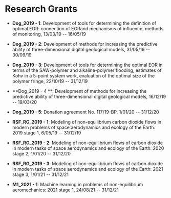 # Research Grants

- **Dog_2019 - 1**: Development of tools for determining the definition of optimal EOR: connection of EORand mechanisms of influence, methods of monitoring, 13/03/19 -- 16/05/19

- **Dog_2019 - 2**: Development of methods for increasing the predictive ability of three-dimensional digital geological models, 31/05/19 -- 30/09/19

- **Dog_2019 - 3**: Development of tools for determining the optimal EOR in terms of the SAW-polymer
and alkaline-polymer flooding, estimates of Kohv in a 5-point system work, evaluation of the optimal
size of the polymer fringe, 22/10/19 -- 31/12/19

- **Dog_2019 - 4 **: Development of methods for increasing the predictive ability of three-dimensional digital geological models, 16/12/19 -- 19/03/20

- **Dog_2019 - 5**: Donation agreement No. 117/19-BP, 1/01/20 -- 31/12/20

- **RSF_RG_2019 - 1**: Modeling of non-equilibrium carbon dioxide flows in modern problems of space
aerodynamics and ecology of the Earth: 2019 stage 1, 6/05/19 -- 31/12/19

- **RSF_RG_2019 - 2**: Modeling of non-equilibrium flows of carbon dioxide in modern tasks of space
aerodynamics and ecology of the Earth: 2020 stage 2, 1/01/20 -- 31/12/20

- **RSF_RG_2019 - 3**: Modeling of non-equilibrium flows of carbon dioxide in modern tasks of space
aerodynamics and ecology of the Earth: 2021 stage 3, 1/01/21 -- 31/12/21

- **M1_2021 - 1**: Machine learning in problems of non-equilibrium aeromechanics: 2021 stage 1, 24/08/21 -- 31/12/21

